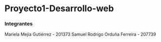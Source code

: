 # Proyecto1-Desarrollo-web

### Integrantes
Mariela Mejía Gutiérrez - 201373
Samuel Rodrigo Orduña Ferreira - 207739